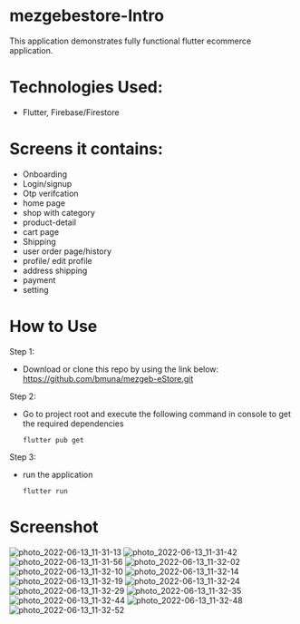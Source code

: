 # mezgebestore-Intro

This application demonstrates fully functional flutter ecommerce application.

# Technologies Used:

- Flutter, Firebase/Firestore

# Screens it contains:

- Onboarding
- Login/signup
- Otp verifcation
- home page
- shop with category
- product-detail
- cart page
- Shipping
- user order page/history
- profile/ edit profile
- address shipping
- payment
- setting

# How to Use

Step 1:

- Download or clone this repo by using the link below:
  https://github.com/bmuna/mezgeb-eStore.git

Step 2:

- Go to project root and execute the following command in console to get the required dependencies

  `flutter pub get`

Step 3:

- run the application

  `flutter run`
  
# Screenshot

![photo_2022-06-13_11-31-13](https://user-images.githubusercontent.com/38354323/173315883-c51635f3-f67a-4b8e-b874-3f6e96fc3c71.jpg)
![photo_2022-06-13_11-31-42](https://user-images.githubusercontent.com/38354323/173315899-52337aa3-e565-4f33-abde-671d65f1b4e0.jpg)
![photo_2022-06-13_11-31-56](https://user-images.githubusercontent.com/38354323/173315903-36f9d964-4c6e-4959-8eb3-191a05ab2242.jpg)
![photo_2022-06-13_11-32-02](https://user-images.githubusercontent.com/38354323/173315906-76f1c24f-4a15-4632-bc12-6232d6d6558b.jpg)
![photo_2022-06-13_11-32-10](https://user-images.githubusercontent.com/38354323/173315908-1a292acb-89ab-40de-ac81-a63f02f5d231.jpg)
![photo_2022-06-13_11-32-14](https://user-images.githubusercontent.com/38354323/173315909-3e07df4a-2d5f-470c-a4ab-d74a12858275.jpg)
![photo_2022-06-13_11-32-19](https://user-images.githubusercontent.com/38354323/173315913-28fdcea1-bb10-4f1b-8aaa-afbc8e72f390.jpg)
![photo_2022-06-13_11-32-24](https://user-images.githubusercontent.com/38354323/173315917-10a7618e-69a8-4db7-b831-b38ac1760094.jpg)
![photo_2022-06-13_11-32-29](https://user-images.githubusercontent.com/38354323/173315919-a750815d-ad3f-4ff8-a313-4e644b9bfee3.jpg)
![photo_2022-06-13_11-32-35](https://user-images.githubusercontent.com/38354323/173315922-ddf230fb-ddaa-4d9a-aa30-64be8e8abab0.jpg)
![photo_2022-06-13_11-32-44](https://user-images.githubusercontent.com/38354323/173315925-fd36aaa8-d443-4b66-986e-d4106dd2b6a6.jpg)
![photo_2022-06-13_11-32-48](https://user-images.githubusercontent.com/38354323/173315928-d0666f92-5309-4d76-a42f-d1e0995003c6.jpg)
![photo_2022-06-13_11-32-52](https://user-images.githubusercontent.com/38354323/173315930-682b16eb-2666-4abc-89b3-81e51029a246.jpg)


